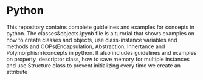 # Python
This repository contains complete guidelines and examples for concepts in python.
The classes&objects.ipynb file is a turorial that shows examples on how to create classes and objects, use class-instance variables and methods and OOPs(Encapsulation, Abstraction, Inhertance and Polymorphism)concepts in python. 
It also includes guidelines and examples on property, descriptor class, how to save memory for multiple instances and use Structure class to prevent initializing every time we create an attribute
